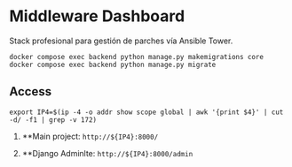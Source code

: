 # Middleware Dashboard

Stack profesional para gestión de parches vía Ansible Tower.

```
docker compose exec backend python manage.py makemigrations core
docker compose exec backend python manage.py migrate
```

## Access

`export IP4=$(ip -4 -o addr show scope global | awk '{print $4}' | cut -d/ -f1 | grep -v 172)`

1. **Main project: `http://${IP4}:8000/`

2. **Django Adminlte: `http://${IP4}:8000/admin`
